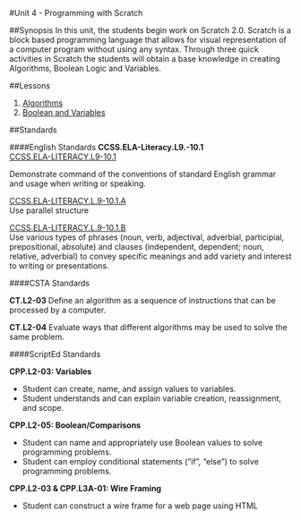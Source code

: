 #Unit 4 - Programming with Scratch

##Synopsis
In this unit, the students begin work on Scratch 2.0. Scratch is a block based programming language that allows for visual representation of a computer program without using any syntax. Through three quick activities in Scratch the students will obtain a base knowledge in creating Algorithms, Boolean Logic and Variables. 

##Lessons

1. [Algorithms](lessons/1-algorithms)
2. [Boolean and Variables](lessons/2-variablesLogic)

##Standards

####English Standards
**CCSS.ELA-Literacy.L9.-10.1**  
[CCSS.ELA-LITERACY.L9-10.1](http://www.corestandards.org/ELA-Literacy/L/9-10/1/)

Demonstrate command of the conventions of standard English grammar and usage when writing or speaking.

[CCSS.ELA-LITERACY.L.9-10.1.A](http://www.corestandards.org/ELA-Literacy/L/9-10/1/a/)  
Use parallel structure

[CCSS.ELA-LITERACY.L.9-10.1.B](http://www.corestandards.org/ELA-Literacy/L/9-10/1/b/)  
Use various types of phrases (noun, verb, adjectival, adverbial, participial, prepositional, absolute) and clauses (independent, dependent; noun, relative, adverbial) to convey specific meanings and add variety and interest to writing or presentations.

####CSTA Standards

**CT.L2-03**
Define an algorithm as a sequence of instructions that can be processed by a computer. 

**CT.L2-04**
Evaluate ways that different algorithms may be used to solve the same problem. 

####ScriptEd Standards

**CPP.L2-03: Variables**  
* Student can create, name, and assign values to variables. 
* Student understands and can explain variable creation, reassignment, and scope.    

**CPP.L2-05: Boolean/Comparisons**  
* Student can name and appropriately use Boolean values to solve programming problems.  
* Student can employ conditional statements (“if”, “else”) to solve programming problems.

**CPP.L2-03 & CPP.L3A-01: Wire Framing**  
* Student can construct a wire frame for a web page using HTML

